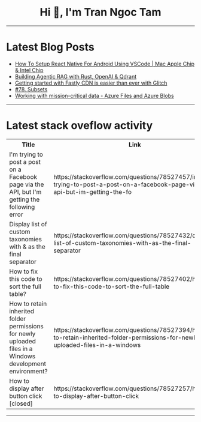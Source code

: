 <h1 align="center">Hi 👋, I'm Tran Ngoc Tam</h1>

---

# Latest Blog Posts 
<!-- BLOG-POST-LIST:START -->
- [How To Setup React Native For Android Using VSCode | Mac Apple Chip &amp; Intel Chip](https://dev.to/sonarsystems/how-to-setup-react-native-for-android-using-vscode-mac-apple-chip-intel-chip-1j5f)
- [Building Agentic RAG with Rust, OpenAI &amp; Qdrant](https://dev.to/shuttle_dev/building-agentic-rag-with-rust-openai-qdrant-3bjd)
- [Getting started with Fastly CDN is easier than ever with Glitch](https://dev.to/fastly/getting-started-with-fastly-cdn-is-easier-than-ever-with-glitch-4a05)
- [#78. Subsets](https://dev.to/karleb/78-subsets-3p5a)
- [Working with mission-critical data - Azure Files and Azure Blobs](https://dev.to/olawaleoloye/working-with-mission-critical-data-azure-files-and-azure-blobs-26p3)
<!-- BLOG-POST-LIST:END -->

---

# Latest stack oveflow activity
<table>
  <tr><th>Title</th><th>Link</th></tr>
  <!-- STACKOVERFLOW:START --><tr><td>I&#39;m trying to post a post on a Facebook page via the API, but I&#39;m getting the following error</td><td>https://stackoverflow.com/questions/78527457/im-trying-to-post-a-post-on-a-facebook-page-via-the-api-but-im-getting-the-fo</td></tr><tr><td>Display list of custom taxonomies with &amp; as the final separator</td><td>https://stackoverflow.com/questions/78527432/display-list-of-custom-taxonomies-with-as-the-final-separator</td></tr><tr><td>How to fix this code to sort the full table?</td><td>https://stackoverflow.com/questions/78527402/how-to-fix-this-code-to-sort-the-full-table</td></tr><tr><td>How to retain inherited folder permissions for newly uploaded files in a Windows development environment?</td><td>https://stackoverflow.com/questions/78527394/how-to-retain-inherited-folder-permissions-for-newly-uploaded-files-in-a-windows</td></tr><tr><td>How to display after button click [closed]</td><td>https://stackoverflow.com/questions/78527257/how-to-display-after-button-click</td></tr><!-- STACKOVERFLOW:END -->
</table>

---


